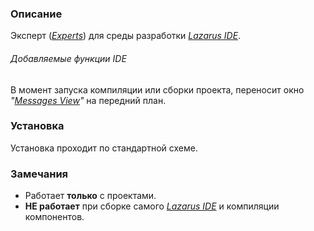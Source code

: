 ### Описание

Эксперт (*[Experts]*) для среды разработки *[Lazarus IDE]*.

###### Добавляемые функции IDE
В момент запуска компиляции или сборки проекта, переносит окно 
*"[Messages View]"* на передний план.

### Установка
Установка проходит по стандартной схеме.

### Замечания
* Работает **только** с проектами.
* **НЕ работает** при сборке самого *[Lazarus IDE]* и компиляции компонентов.

[Lazarus IDE]: http://www.lazarus-ide.org/
[Experts]: http://wiki.lazarus.freepascal.org/Extending_the_IDE#Overview
[Messages View]: http://wiki.freepascal.org/IDE_Window:_Messages